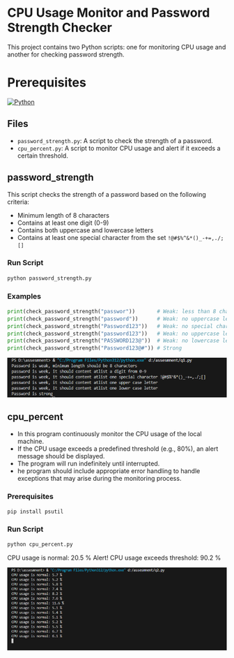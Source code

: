 # CPU Usage Monitor and Password Strength Checker

This project contains two Python scripts: one for monitoring CPU usage and another for checking password strength.

# Prerequisites

[![Python](https://img.shields.io/pypi/pyversions/azure-core.svg?maxAge=2592000)](https://www.python.org/downloads/)

## Files

- `password_strength.py`: A script to check the strength of a password.
- `cpu_percent.py`: A script to monitor CPU usage and alert if it exceeds a certain threshold.

## password_strength

This script checks the strength of a password based on the following criteria:
- Minimum length of 8 characters
- Contains at least one digit (0-9)
- Contains both uppercase and lowercase letters
- Contains at least one special character from the set `!@#$%^&*()_-+=,./;[]`

### Run Script

```sh
python password_strength.py
```

### Examples

```python
print(check_password_strength("passwor"))       # Weak: less than 8 characters
print(check_password_strength("password"))      # Weak: no uppercase letter, no digit, no special character
print(check_password_strength("Password123"))   # Weak: no special character
print(check_password_strength("password123"))   # Weak: no uppercase letter
print(check_password_strength("PASSWORD123@"))  # Weak: no lowercase letter
print(check_password_strength("Password123@#")) # Strong
```

![output of first question](./media/image1.png)

## cpu_percent

- In this program continuously monitor the CPU usage of the local machine.
- If the CPU usage exceeds a predefined threshold (e.g., 80%), an alert message should be displayed.
- The program will run indefinitely until interrupted.
- he program should include appropriate error handling to handle exceptions that may arise during the monitoring process.

### Prerequisites

```
pip install psutil
```

### Run Script

```sh
python cpu_percent.py
```

CPU usage is normal: 20.5 %
Alert! CPU usage exceeds threshold: 90.2 %

![output of second question](./media/imag2.png)
